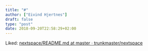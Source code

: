 ```yaml
---
title: "#"
author: ["Eivind Hjertnes"]
draft: false
type: "post"
date: 2018-09-20T22:58:29+02:00
---
```


Liked:
[nextspace/README.md
at master · trunkmaster/nextspace](https://github.com/trunkmaster/nextspace/blob/master/README.md)

